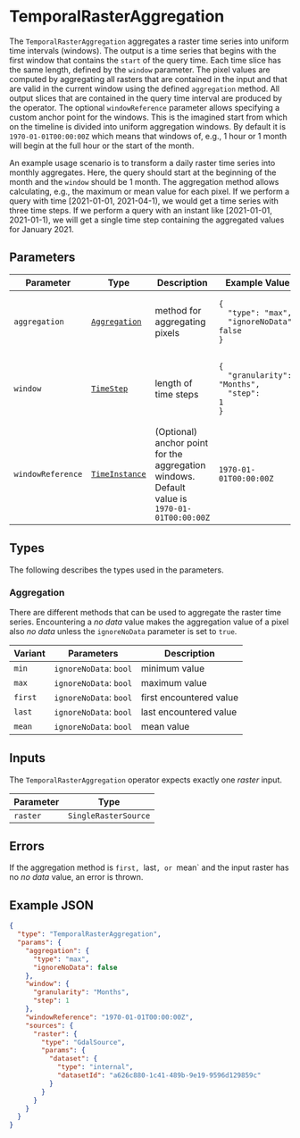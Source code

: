 # TemporalRasterAggregation

The `TemporalRasterAggregation` aggregates a raster time series into uniform time intervals (windows).
The output is a time series that begins with the first window that contains the `start` of the query time.
Each time slice has the same length, defined by the `window` parameter.
The pixel values are computed by aggregating all rasters that are contained in the input and that are valid in the current window using the defined `aggregation` method.
All output slices that are contained in the query time interval are produced by the operator.
The optional `windowReference` parameter allows specifying a custom anchor point for the windows.
This is the imagined start from which on the timeline is divided into uniform aggregation windows.
By default it is `1970-01-01T00:00:00Z` which means that windows of, e.g., 1 hour or 1 month will begin at the full hour or the start of the month.

An example usage scenario is to transform a daily raster time series into monthly aggregates.
Here, the query should start at the beginning of the month and the `window` should be 1 month.
The aggregation method allows calculating, e.g., the maximum or mean value for each pixel.
If we perform a query with time [2021-01-01, 2021-04-1), we would get a time series with three time steps.
If we perform a query with an instant like [2021-01-01, 2021-01-1), we will get a single time step containing the aggregated values for January 2021.

## Parameters

| Parameter         | Type                                         | Description                                                                                  | Example Value                                                                                     |
| ----------------- | -------------------------------------------- | -------------------------------------------------------------------------------------------- | ------------------------------------------------------------------------------------------------- |
| `aggregation`     | [`Aggregation`](#aggregation)                | method for aggregating pixels                                                                | <pre><code>{<br>&nbsp;&nbsp;"type": "max",<br>&nbsp;&nbsp;"ignoreNoData": false<br>}</code></pre> |
| `window`          | [`TimeStep`](/datatypes/timestep.md)         | length of time steps                                                                         | <pre><code>{<br>&nbsp;&nbsp;"granularity": "Months",<br>&nbsp;&nbsp;"step": 1<br>}</code></pre>   |
| `windowReference` | [`TimeInstance`](/datatypes/timeinstance.md) | (Optional) anchor point for the aggregation windows. Default value is `1970-01-01T00:00:00Z` | `1970-01-01T00:00:00Z`                                                                            |

## Types

The following describes the types used in the parameters.

### Aggregation

There are different methods that can be used to aggregate the raster time series.
Encountering a _no data_ value makes the aggregation value of a pixel also _no data_ unless the `ignoreNoData` parameter is set to `true`.

| Variant | Parameters             | Description             |
| ------- | ---------------------- | ----------------------- |
| `min`   | `ignoreNoData`: `bool` | minimum value           |
| `max`   | `ignoreNoData`: `bool` | maximum value           |
| `first` | `ignoreNoData`: `bool` | first encountered value |
| `last`  | `ignoreNoData`: `bool` | last encountered value  |
| `mean`  | `ignoreNoData`: `bool` | mean value              |

## Inputs

The `TemporalRasterAggregation` operator expects exactly one _raster_ input.

| Parameter | Type                 |
| --------- | -------------------- |
| `raster`  | `SingleRasterSource` |

## Errors

If the aggregation method is `first, `last`, or `mean` and the input raster has no _no data_ value, an error is thrown.

## Example JSON

```json
{
  "type": "TemporalRasterAggregation",
  "params": {
    "aggregation": {
      "type": "max",
      "ignoreNoData": false
    },
    "window": {
      "granularity": "Months",
      "step": 1
    },
    "windowReference": "1970-01-01T00:00:00Z",
    "sources": {
      "raster": {
        "type": "GdalSource",
        "params": {
          "dataset": {
            "type": "internal",
            "datasetId": "a626c880-1c41-489b-9e19-9596d129859c"
          }
        }
      }
    }
  }
}
```
